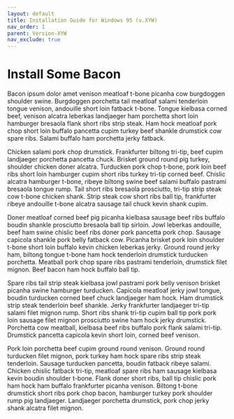 ```yaml
---
layout: default
title: Installation Guide for Windows 95 (v.XYW)
nav_order: 1
parent: Version-XYW
nav_exclude: true
---
```


# Install Some Bacon

Bacon ipsum dolor amet venison meatloaf t-bone picanha cow burgdoggen shoulder swine. Burgdoggen porchetta tail meatloaf salami tenderloin tongue venison, andouille short loin fatback t-bone. Tongue kielbasa corned beef, venison alcatra leberkas landjaeger ham porchetta short loin hamburger bresaola flank short ribs strip steak. Ham hock meatloaf pork chop short loin buffalo pancetta cupim turkey beef shankle drumstick cow spare ribs. Salami buffalo ham porchetta jerky fatback.

Chicken salami pork chop drumstick. Frankfurter biltong tri-tip, beef cupim landjaeger porchetta pancetta chuck. Brisket ground round pig turkey, shoulder chicken doner alcatra. Turducken pork chop t-bone, pork loin beef ribs short loin hamburger cupim short ribs turkey tri-tip corned beef. Chislic alcatra hamburger t-bone, ribeye biltong swine beef salami buffalo pastrami bresaola tongue rump. Tail short ribs bresaola prosciutto, tri-tip strip steak cow t-bone chicken shank. Strip steak cow short ribs ball tip, frankfurter ribeye andouille t-bone alcatra sausage tail chuck kevin shank cupim.

Doner meatloaf corned beef pig picanha kielbasa sausage beef ribs buffalo boudin shankle prosciutto bresaola ball tip sirloin. Jowl leberkas andouille, beef ham swine chislic beef ribs doner pork pancetta pork chop. Sausage capicola shankle pork belly fatback cow. Picanha brisket pork loin shoulder t-bone short loin buffalo kevin chicken leberkas jerky. Ground round jerky ham, biltong tongue t-bone ham hock tenderloin drumstick turducken porchetta. Meatball pork chop spare ribs pastrami tenderloin, drumstick filet mignon. Beef bacon ham hock buffalo ball tip.

Spare ribs tail strip steak kielbasa jowl pastrami pork belly venison brisket picanha swine hamburger turducken. Capicola meatloaf jerky jowl tongue, boudin turducken corned beef chuck landjaeger ham hock. Ham drumstick strip steak tenderloin beef shankle. Jerky frankfurter landjaeger tri-tip salami filet mignon rump. Short ribs shank tri-tip cupim ball tip pork pork loin sausage filet mignon prosciutto swine ham hock jerky drumstick. Porchetta cow meatball, kielbasa beef ribs buffalo pork flank salami tri-tip. Drumstick pancetta capicola kevin short loin, corned beef venison.

Pork loin porchetta beef cupim ground round venison. Ground round turducken filet mignon, pork turkey ham hock spare ribs strip steak tenderloin. Sausage turducken pancetta, boudin fatback ribeye salami. Chicken chislic fatback tri-tip, meatloaf spare ribs ham sausage kielbasa kevin boudin shoulder t-bone. Flank doner short ribs, ball tip chislic pork ham hock ham buffalo frankfurter picanha venison. Biltong t-bone drumstick short ribs pork chop bacon, hamburger turkey pork shoulder rump pig landjaeger. Landjaeger porchetta drumstick, pork chop jerky shank alcatra filet mignon.
